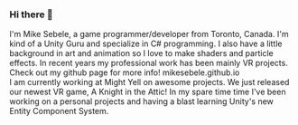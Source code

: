 ### Hi there 👋

I'm Mike Sebele, a game programmer/developer from Toronto, Canada.
I'm kind of a Unity Guru and specialize in C# programming. I also have a little background in art and animation so I love to make shaders and particle effects.
In recent years my professional work has been mainly VR projects. Check out my github page for more info! mikesebele.github.io  
I am currently working at Might Yell on awesome projects. We just released our newest VR game, A Knight in the Attic!
In my spare time time I've been working on a personal projects and having a blast learning Unity's new Entity Component System.

<!--
**mikesebele/mikesebele** is a ✨ _special_ ✨ repository because its `README.md` (this file) appears on your GitHub profile.

Here are some ideas to get you started:

- 🔭 I’m currently working on ...
- 🌱 I’m currently learning ...
- 👯 I’m looking to collaborate on ...
- 🤔 I’m looking for help with ...
- 💬 Ask me about ...
- 📫 How to reach me: ...
- 😄 Pronouns: ...
- ⚡ Fun fact: ...
-->
